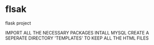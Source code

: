 # flsak
flask project

IMPORT ALL THE NECESSARY PACKAGES
INTALL MYSQL 
CREATE A SEPERATE DIRECTORY 'TEMPLATES' TO KEEP ALL THE HTML FILES
